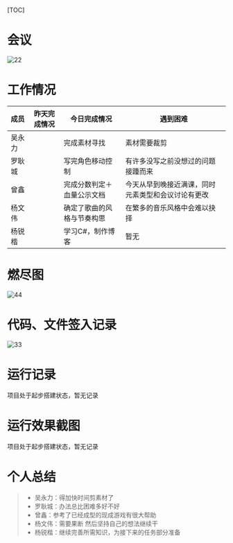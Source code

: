 [TOC]

# 会议

![22](https://img2020.cnblogs.com/blog/1656870/202011/1656870-20201106120714455-454456565.jpg)

# 工作情况

| 成员   | 昨天完成情况 | 今日完成情况               | 遇到困难                                           |
| :----- | ------------ | -------------------------- | -------------------------------------------------- |
| 吴永力 |              | 完成素材寻找               | 素材需要裁剪                                       |
| 罗耿城 |              | 写完角色移动控制           | 有许多没写之前没想过的问题接踵而来                 |
| 曾鑫   |              | 完成分数判定＋血量公示文档 | 今天从早到晚接近满课，同时元素类型和会议讨论有更改 |
| 杨文伟 |              | 确定了歌曲的风格与节奏构思 | 在繁多的音乐风格中会难以抉择                       |
| 杨锐楷 |              | 学习C#，制作博客           | 暂无                                               |

# 燃尽图

![44](https://img2020.cnblogs.com/blog/1656870/202011/1656870-20201106120742146-380877778.png)

# 代码、文件签入记录

![33](https://img2020.cnblogs.com/blog/1656870/202011/1656870-20201106120725634-1373205683.png)

# 运行记录

项目处于起步搭建状态，暂无记录

# 运行效果截图

项目处于起步搭建状态，暂无记录

# 个人总结

> - 吴永力：得加快时间剪素材了
> - 罗耿城：办法总比困难多好不好
> - 曾鑫：参考了已经成型的现成游戏有很大帮助
> - 杨文伟：需要果断 然后坚持自己的想法继续干
> - 杨锐楷：继续完善所需知识，为接下来的任务部分准备



